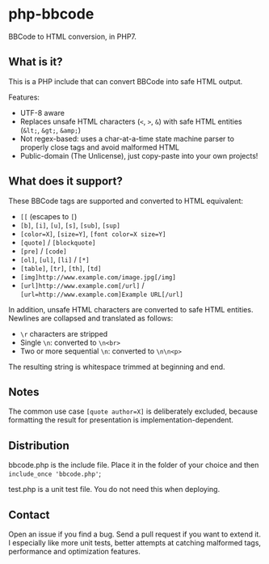 # php-bbcode
BBCode to HTML conversion, in PHP7.

## What is it?
This is a PHP include that can convert BBCode into safe HTML output.

Features:
* UTF-8 aware
* Replaces unsafe HTML characters (`<`, `>`, `&`) with safe HTML entities (`&lt;`, `&gt;`, `&amp;`)
* Not regex-based: uses a char-at-a-time state machine parser to properly close tags and avoid malformed HTML
* Public-domain (The Unlicense), just copy-paste into your own projects!

## What does it support?
These BBCode tags are supported and converted to HTML equivalent:

* `[[` (escapes to `[`)
* `[b]`, `[i]`, `[u]`, `[s]`, `[sub]`, `[sup]`
* `[color=X]`, `[size=Y]`, `[font color=X size=Y]`
* `[quote]` / `[blockquote]`
* `[pre]` / `[code]`
* `[ol]`, `[ul]`, `[li]` / `[*]`
* `[table]`, `[tr]`, `[th]`, `[td]`
* `[img]http://www.example.com/image.jpg[/img]`
* `[url]http://www.example.com[/url]` / `[url=http://www.example.com]Example URL[/url]`

In addition, unsafe HTML characters are converted to safe HTML entities.  Newlines are collapsed and translated as follows:

* `\r` characters are stripped
* Single `\n`: converted to `\n<br>`
* Two or more sequential `\n`: converted to `\n\n<p>`

The resulting string is whitespace trimmed at beginning and end.

## Notes
The common use case `[quote author=X]` is deliberately excluded, because formatting the result for presentation is implementation-dependent.

## Distribution
bbcode.php is the include file.  Place it in the folder of your choice and then `include_once 'bbcode.php'`;

test.php is a unit test file.  You do not need this when deploying.

## Contact
Open an issue if you find a bug.  Send a pull request if you want to extend it.  I especially like more unit tests, better attempts at catching malformed tags, performance and optimization features.
